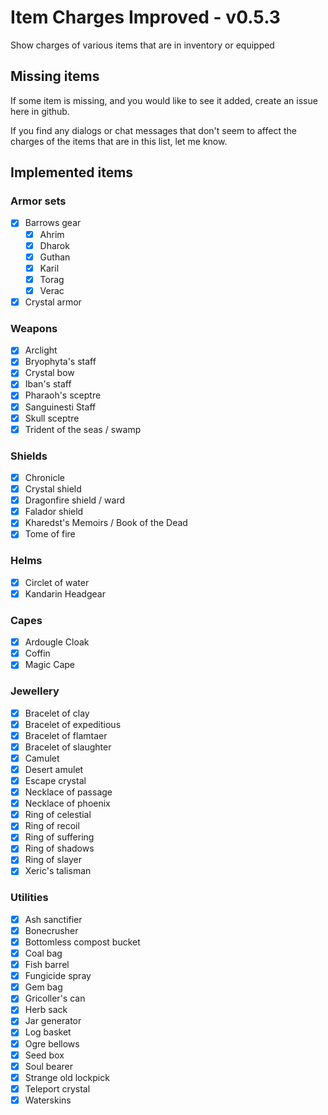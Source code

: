 # Item Charges Improved - v0.5.3

Show charges of various items that are in inventory or equipped

## Missing items

If some item is missing, and you would like to see it added, create an issue here in github.

If you find any dialogs or chat messages that don't seem to affect the charges of the items that are in this list, let me know.

## Implemented items

### Armor sets

- [x] Barrows gear
  - [x] Ahrim
  - [x] Dharok
  - [x] Guthan
  - [x] Karil
  - [x] Torag
  - [x] Verac
- [x] Crystal armor

### Weapons

- [x] Arclight
- [x] Bryophyta's staff
- [x] Crystal bow
- [x] Iban's staff
- [x] Pharaoh's sceptre
- [x] Sanguinesti Staff
- [x] Skull sceptre
- [x] Trident of the seas / swamp

### Shields

- [x] Chronicle
- [x] Crystal shield
- [x] Dragonfire shield / ward
- [x] Falador shield
- [x] Kharedst's Memoirs / Book of the Dead
- [x] Tome of fire

### Helms

- [x] Circlet of water
- [x] Kandarin Headgear

### Capes

- [x] Ardougle Cloak
- [x] Coffin
- [x] Magic Cape

### Jewellery

- [x] Bracelet of clay
- [x] Bracelet of expeditious
- [x] Bracelet of flamtaer
- [x] Bracelet of slaughter
- [x] Camulet
- [x] Desert amulet
- [x] Escape crystal
- [x] Necklace of passage
- [x] Necklace of phoenix
- [x] Ring of celestial
- [x] Ring of recoil
- [x] Ring of suffering
- [x] Ring of shadows
- [x] Ring of slayer
- [x] Xeric's talisman

### Utilities

- [x] Ash sanctifier
- [x] Bonecrusher
- [x] Bottomless compost bucket
- [x] Coal bag
- [x] Fish barrel
- [x] Fungicide spray
- [x] Gem bag
- [x] Gricoller's can
- [x] Herb sack
- [x] Jar generator
- [x] Log basket
- [x] Ogre bellows
- [x] Seed box
- [x] Soul bearer
- [x] Strange old lockpick
- [x] Teleport crystal
- [x] Waterskins
